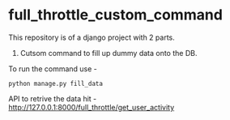 # full_throttle_custom_command
This repository is of a django project with 2 parts.

1. Cutsom command to fill up dummy data onto the DB.

To run the command use - 

<code>python manage.py fill_data</code>

API to retrive the data hit - http://127.0.0.1:8000/full_throttle/get_user_activity
